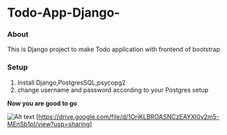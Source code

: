 # Todo-App-Django-
### About
This is Django project to make Todo application with frontend of bootstrap


### Setup
1. Install Django,PostgresSQL,psycopg2
2. change username and password according to your Postgres setup

**Now you are good to go**

![Alt text](https://drive.google.com/file/d/1OrjKLBROASNCzEAYXI0v2m5-MEnSb1pI/view?usp=sharing?raw=true "Title")
[https://drive.google.com/file/d/1OrjKLBROASNCzEAYXI0v2m5-MEnSb1pI/view?usp=sharing]

